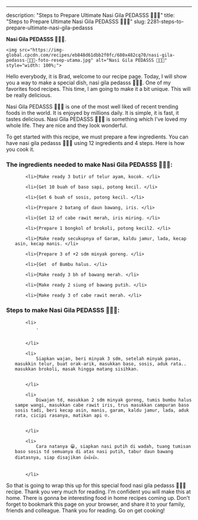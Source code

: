 ---
description: "Steps to Prepare Ultimate Nasi Gila PEDASSS 🎉🎉🎉"
title: "Steps to Prepare Ultimate Nasi Gila PEDASSS 🎉🎉🎉"
slug: 2281-steps-to-prepare-ultimate-nasi-gila-pedasss

<p>
	<strong>Nasi Gila PEDASSS 🎉🎉🎉</strong>. 
	
</p>
<p>
	
	<img src="https://img-global.cpcdn.com/recipes/eb848d61dbb2f0fc/680x482cq70/nasi-gila-pedasss-🎉🎉🎉-foto-resep-utama.jpg" alt="Nasi Gila PEDASSS 🎉🎉🎉" style="width: 100%;">
	
	
</p>
<p>
	Hello everybody, it is Brad, welcome to our recipe page. Today, I will show you a way to make a special dish, nasi gila pedasss 🎉🎉🎉. One of my favorites food recipes. This time, I am going to make it a bit unique. This will be really delicious.
</p>
	
<p>
	
</p>
<p>
	Nasi Gila PEDASSS 🎉🎉🎉 is one of the most well liked of recent trending foods in the world. It is enjoyed by millions daily. It is simple, it is fast, it tastes delicious. Nasi Gila PEDASSS 🎉🎉🎉 is something which I've loved my whole life. They are nice and they look wonderful.
</p>

<p>
To get started with this recipe, we must prepare a few ingredients. You can have nasi gila pedasss 🎉🎉🎉 using 12 ingredients and 4 steps. Here is how you cook it.
</p>

<h3>The ingredients needed to make Nasi Gila PEDASSS 🎉🎉🎉:</h3>

<ol>
	
		<li>{Make ready 3 butir of telur ayam, kocok. </li>
	
		<li>{Get 10 buah of baso sapi, potong kecil. </li>
	
		<li>{Get 6 buah of sosis, potong kecil. </li>
	
		<li>{Prepare 2 batang of daun bawang, iris. </li>
	
		<li>{Get 12 of cabe rawit merah, iris miring. </li>
	
		<li>{Prepare 1 bongkol of brokoli, potong kecil2. </li>
	
		<li>{Make ready secukupnya of Garam, kaldu jamur, lada, kecap asin, kecap manis. </li>
	
		<li>{Prepare 3 of +2 sdm minyak goreng. </li>
	
		<li>{Get  of Bumbu halus. </li>
	
		<li>{Make ready 3 bh of bawang merah. </li>
	
		<li>{Make ready 2 siung of bawang putih. </li>
	
		<li>{Make ready 3 of cabe rawit merah. </li>
	
</ol>
<p>
	
</p>

<h3>Steps to make Nasi Gila PEDASSS 🎉🎉🎉:</h3>

<ol>
	
		<li>
			.
			
			
		</li>
	
		<li>
			Siapkan wajan, beri minyak 3 sdm, setelah minyak panas, masukkin telur, buat orak-arik, masukkan baso, sosis, aduk rata.. masukkan brokoli, masak hingga matang sisihkan.
			
			
		</li>
	
		<li>
			Diwajan td, masukkan 2 sdm minyak goreng, tumis bumbu halus sampe wangi, masukkan cabe rawit iris, trus masukkan campuran baso sosis tadi, beri kecap asin, manis, garam, kaldu jamur, lada, aduk rata, cicipi rasanya, matikan api ☺️.
			
			
		</li>
	
		<li>
			Cara natanya 😁, siapkan nasi putih di wadah, tuang tumisan baso sosis td semuanya di atas nasi putih, tabur daun bawang diatasnya, siap disajikan 👍👍👍.
			
			
		</li>
	
</ol>

<p>
	
</p>

<p>
	So that is going to wrap this up for this special food nasi gila pedasss 🎉🎉🎉 recipe. Thank you very much for reading. I'm confident you will make this at home. There is gonna be interesting food in home recipes coming up. Don't forget to bookmark this page on your browser, and share it to your family, friends and colleague. Thank you for reading. Go on get cooking!
</p>
